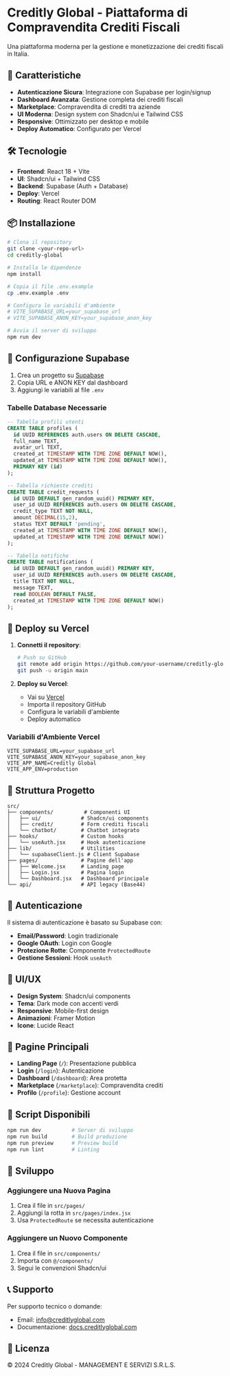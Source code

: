 # Creditly Global - Piattaforma di Compravendita Crediti Fiscali

Una piattaforma moderna per la gestione e monetizzazione dei crediti fiscali in Italia.

## 🚀 Caratteristiche

- **Autenticazione Sicura**: Integrazione con Supabase per login/signup
- **Dashboard Avanzata**: Gestione completa dei crediti fiscali
- **Marketplace**: Compravendita di crediti tra aziende
- **UI Moderna**: Design system con Shadcn/ui e Tailwind CSS
- **Responsive**: Ottimizzato per desktop e mobile
- **Deploy Automatico**: Configurato per Vercel

## 🛠️ Tecnologie

- **Frontend**: React 18 + Vite
- **UI**: Shadcn/ui + Tailwind CSS
- **Backend**: Supabase (Auth + Database)
- **Deploy**: Vercel
- **Routing**: React Router DOM

## 📦 Installazione

```bash
# Clona il repository
git clone <your-repo-url>
cd creditly-global

# Installa le dipendenze
npm install

# Copia il file .env.example
cp .env.example .env

# Configura le variabili d'ambiente
# VITE_SUPABASE_URL=your_supabase_url
# VITE_SUPABASE_ANON_KEY=your_supabase_anon_key

# Avvia il server di sviluppo
npm run dev
```

## 🔧 Configurazione Supabase

1. Crea un progetto su [Supabase](https://supabase.com)
2. Copia URL e ANON KEY dal dashboard
3. Aggiungi le variabili al file `.env`

### Tabelle Database Necessarie

```sql
-- Tabella profili utenti
CREATE TABLE profiles (
  id UUID REFERENCES auth.users ON DELETE CASCADE,
  full_name TEXT,
  avatar_url TEXT,
  created_at TIMESTAMP WITH TIME ZONE DEFAULT NOW(),
  updated_at TIMESTAMP WITH TIME ZONE DEFAULT NOW(),
  PRIMARY KEY (id)
);

-- Tabella richieste crediti
CREATE TABLE credit_requests (
  id UUID DEFAULT gen_random_uuid() PRIMARY KEY,
  user_id UUID REFERENCES auth.users ON DELETE CASCADE,
  credit_type TEXT NOT NULL,
  amount DECIMAL(15,2),
  status TEXT DEFAULT 'pending',
  created_at TIMESTAMP WITH TIME ZONE DEFAULT NOW(),
  updated_at TIMESTAMP WITH TIME ZONE DEFAULT NOW()
);

-- Tabella notifiche
CREATE TABLE notifications (
  id UUID DEFAULT gen_random_uuid() PRIMARY KEY,
  user_id UUID REFERENCES auth.users ON DELETE CASCADE,
  title TEXT NOT NULL,
  message TEXT,
  read BOOLEAN DEFAULT FALSE,
  created_at TIMESTAMP WITH TIME ZONE DEFAULT NOW()
);
```

## 🚀 Deploy su Vercel

1. **Connetti il repository**:
   ```bash
   # Push su GitHub
   git remote add origin https://github.com/your-username/creditly-global.git
   git push -u origin main
   ```

2. **Deploy su Vercel**:
   - Vai su [Vercel](https://vercel.com)
   - Importa il repository GitHub
   - Configura le variabili d'ambiente
   - Deploy automatico

### Variabili d'Ambiente Vercel

```
VITE_SUPABASE_URL=your_supabase_url
VITE_SUPABASE_ANON_KEY=your_supabase_anon_key
VITE_APP_NAME=Creditly Global
VITE_APP_ENV=production
```

## 📁 Struttura Progetto

```
src/
├── components/          # Componenti UI
│   ├── ui/             # Shadcn/ui components
│   ├── credit/         # Form crediti fiscali
│   └── chatbot/        # Chatbot integrato
├── hooks/              # Custom hooks
│   └── useAuth.jsx     # Hook autenticazione
├── lib/                # Utilities
│   └── supabaseClient.js # Client Supabase
├── pages/              # Pagine dell'app
│   ├── Welcome.jsx     # Landing page
│   ├── Login.jsx       # Pagina login
│   └── Dashboard.jsx   # Dashboard principale
└── api/                # API legacy (Base44)
```

## 🔐 Autenticazione

Il sistema di autenticazione è basato su Supabase con:

- **Email/Password**: Login tradizionale
- **Google OAuth**: Login con Google
- **Protezione Rotte**: Componente `ProtectedRoute`
- **Gestione Sessioni**: Hook `useAuth`

## 🎨 UI/UX

- **Design System**: Shadcn/ui components
- **Tema**: Dark mode con accenti verdi
- **Responsive**: Mobile-first design
- **Animazioni**: Framer Motion
- **Icone**: Lucide React

## 📱 Pagine Principali

- **Landing Page** (`/`): Presentazione pubblica
- **Login** (`/login`): Autenticazione
- **Dashboard** (`/dashboard`): Area protetta
- **Marketplace** (`/marketplace`): Compravendita crediti
- **Profilo** (`/profile`): Gestione account

## 🚀 Script Disponibili

```bash
npm run dev          # Server di sviluppo
npm run build        # Build produzione
npm run preview      # Preview build
npm run lint         # Linting
```

## 🔧 Sviluppo

### Aggiungere una Nuova Pagina

1. Crea il file in `src/pages/`
2. Aggiungi la rotta in `src/pages/index.jsx`
3. Usa `ProtectedRoute` se necessita autenticazione

### Aggiungere un Nuovo Componente

1. Crea il file in `src/components/`
2. Importa con `@/components/`
3. Segui le convenzioni Shadcn/ui

## 📞 Supporto

Per supporto tecnico o domande:
- Email: info@creditlyglobal.com
- Documentazione: [docs.creditlyglobal.com](https://docs.creditlyglobal.com)

## 📄 Licenza

© 2024 Creditly Global - MANAGEMENT E SERVIZI S.R.L.S.
